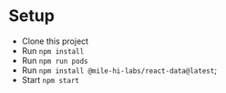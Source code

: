 # Setup
- Clone this project
- Run `npm install`
- Run `npm run pods`
- Run `npm install @mile-hi-labs/react-data@latest`;
- Start `npm start`
